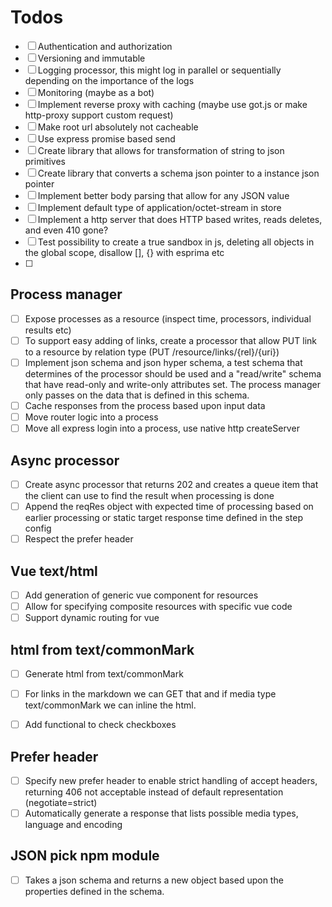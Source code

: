 # Todos

- [ ] Authentication and authorization
- [ ] Versioning and immutable
- [ ] Logging processor, this might log in parallel or sequentially depending on the importance of the logs
- [ ] Monitoring (maybe as a bot)
- [ ] Implement reverse proxy with caching (maybe use got.js or make http-proxy support custom request)
- [ ] Make root url absolutely not cacheable
- [ ] Use express promise based send
- [ ] Create library that allows for transformation of string to json primitives
- [ ] Create library that converts a schema json pointer to a instance json pointer
- [ ] Implement better body parsing that allow for any JSON value
- [ ] Implement default type of application/octet-stream in store
- [ ] Implement a http server that does HTTP based writes, reads deletes, and even 410 gone?
- [ ] Test possibility to create a true sandbox in js, deleting all objects in the global scope, disallow [], {} with esprima etc
- [ ]


## Process manager

- [ ] Expose processes as a resource (inspect time, processors, individual results etc)
- [ ] To support easy adding of links, create a processor that allow PUT link to a resource by relation type (PUT /resource/links/{rel}/{uri})
- [ ] Implement json schema and json hyper schema, a test schema that determines of the processor should be used and a "read/write" schema that have read-only and write-only attributes set. The process manager only passes on the data that is defined in this schema.
- [ ] Cache responses from the process based upon input data
- [ ] Move router logic into a process
- [ ] Move all express login into a process, use native http createServer

## Async processor

- [ ] Create async processor that returns 202 and creates a queue item that the client can use to find the result when processing is done
- [ ] Append the reqRes object with expected time of processing based on earlier processing or static target response time defined in the step config
- [ ] Respect the prefer header

## Vue text/html

- [ ] Add generation of generic vue component for resources
- [ ] Allow for specifying composite resources with specific vue code
- [ ] Support dynamic routing for vue

## html from text/commonMark

- [ ] Generate html from text/commonMark
- [ ] For links in the markdown we can GET that and if media type text/commonMark we can inline the html.
- [ ] Add functional to check checkboxes


## Prefer header

- [ ] Specify new prefer header to enable strict handling of accept headers, returning 406 not acceptable instead of default representation (negotiate=strict)
- [ ] Automatically generate a response that lists possible media types, language and encoding

## JSON pick npm module

- [ ] Takes a json schema and returns a new object based upon the properties defined in the schema.
